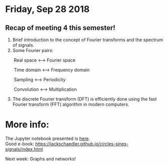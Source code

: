 # Friday, Sep 28 2018

## Recap of meeting 4 this semester!
1. Brief introduction to the concept of Fourier transforms and the spectrum of signals.
2. Some Fourier pairs:

&nbsp;&nbsp;&nbsp;&nbsp;&nbsp;&nbsp; Real space <--> Fourier space

&nbsp;&nbsp;&nbsp;&nbsp;&nbsp;&nbsp; Time domain <--> Frequency domain

&nbsp;&nbsp;&nbsp;&nbsp;&nbsp;&nbsp; Sampling <--> Periodicity

&nbsp;&nbsp;&nbsp;&nbsp;&nbsp;&nbsp; Convolution <--> Multiplication 

3. The discrete Fourier transform (DFT) is efficiently done using the fast Fourier transform (FFT) algorithm in modern computers.

# More info:
The Jupyter notebook presented is [here](https://github.com/prickly-pythons/prickly-pythons/blob/master/code_from_meetings/signal_processing/Fourier%20Transforms.ipynb).
<br>
Good e-book: https://jackschaedler.github.io/circles-sines-signals/index.html

Next week: Graphs and networks!
